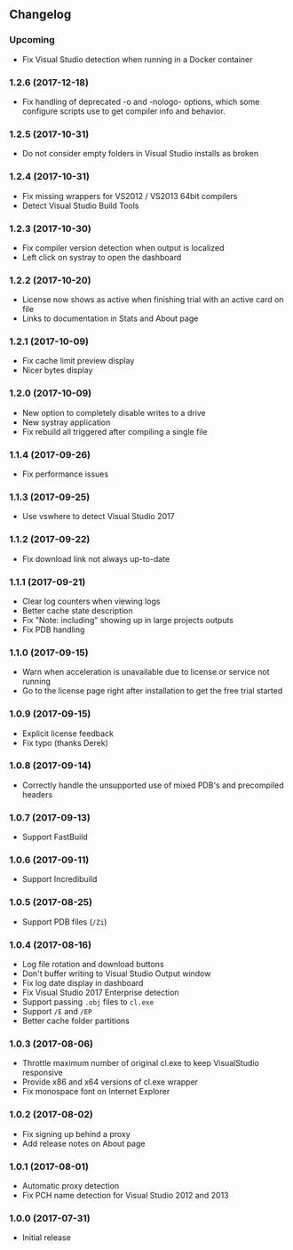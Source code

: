 ## Changelog

### Upcoming

- Fix Visual Studio detection when running in a Docker container

### 1.2.6 (2017-12-18)

- Fix handling of deprecated -o and -nologo- options, which some configure scripts use to get compiler info and behavior.

### 1.2.5 (2017-10-31)

- Do not consider empty folders in Visual Studio installs as broken

### 1.2.4 (2017-10-31)

- Fix missing wrappers for VS2012 / VS2013 64bit compilers
- Detect Visual Studio Build Tools

### 1.2.3 (2017-10-30)

- Fix compiler version detection when output is localized
- Left click on systray to open the dashboard

### 1.2.2 (2017-10-20)

- License now shows as active when finishing trial with an active card on file
- Links to documentation in Stats and About page

### 1.2.1 (2017-10-09)

- Fix cache limit preview display
- Nicer bytes display

### 1.2.0 (2017-10-09)

- New option to completely disable writes to a drive
- New systray application
- Fix rebuild all triggered after compiling a single file

### 1.1.4 (2017-09-26)

- Fix performance issues

### 1.1.3 (2017-09-25)

- Use vswhere to detect Visual Studio 2017

### 1.1.2 (2017-09-22)

- Fix download link not always up-to-date

### 1.1.1 (2017-09-21)

- Clear log counters when viewing logs
- Better cache state description
- Fix "Note: including" showing up in large projects outputs
- Fix PDB handling

### 1.1.0 (2017-09-15)

- Warn when acceleration is unavailable due to license or service not running
- Go to the license page right after installation to get the free trial started

### 1.0.9 (2017-09-15)

- Explicit license feedback
- Fix typo (thanks Derek)

### 1.0.8 (2017-09-14)

- Correctly handle the unsupported use of mixed PDB's and precompiled headers

### 1.0.7 (2017-09-13)

- Support FastBuild

### 1.0.6 (2017-09-11)

- Support Incredibuild

### 1.0.5 (2017-08-25)

- Support PDB files (`/Zi`)

### 1.0.4 (2017-08-16)

- Log file rotation and download buttons
- Don't buffer writing to Visual Studio Output window
- Fix log date display in dashboard
- Fix Visual Studio 2017 Enterprise detection
- Support passing `.obj` files to `cl.exe`
- Support `/E` and `/EP`
- Better cache folder partitions

### 1.0.3 (2017-08-06)

- Throttle maximum number of original cl.exe to keep VisualStudio responsive
- Provide x86 and x64 versions of cl.exe wrapper
- Fix monospace font on Internet Explorer

### 1.0.2 (2017-08-02)

- Fix signing up behind a proxy
- Add release notes on About page

### 1.0.1 (2017-08-01)

- Automatic proxy detection
- Fix PCH name detection for Visual Studio 2012 and 2013

### 1.0.0 (2017-07-31)

- Initial release
